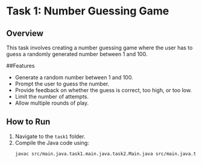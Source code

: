 # Task 1: Number Guessing Game

## Overview
This task involves creating a number guessing game where the user has to guess a randomly generated number between 1 and 100.

##Features
- Generate a random number between 1 and 100.
- Prompt the user to guess the number.
- Provide feedback on whether the guess is correct, too high, or too low.
- Limit the number of attempts.
- Allow multiple rounds of play.

## How to Run
1. Navigate to the `task1` folder.
2. Compile the Java code using:
   ```bash
   javac src/main.java.task1.main.java.task2.Main.java src/main.java.task1.NumberGuessingGame.java
